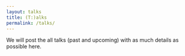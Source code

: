 ```yaml
---
layout: talks
title: (T:)alks
permalink: /talks/
---
```


We will post the all talks (past and upcoming) with as much details as possible here.
